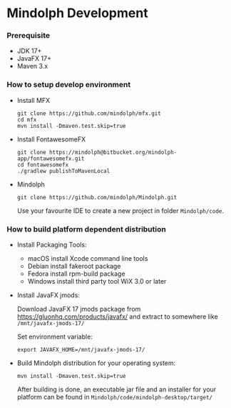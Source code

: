 # Mindolph Development

### Prerequisite
* JDK 17+
* JavaFX 17+
* Maven 3.x

### How to setup develop environment

* Install MFX

    ```shell
    git clone https://github.com/mindolph/mfx.git
    cd mfx
    mvn install -Dmaven.test.skip=true
    ```

* Install FontawesomeFX

    ```shell
    git clone https://mindolph@bitbucket.org/mindolph-app/fontawesomefx.git
    cd fontawesomefx
    ./gradlew publishToMavenLocal
    ```

* Mindolph

    ```shell
    git clone https://github.com/mindolph/Mindolph.git
    ```
    Use your favourite IDE to create a new project in folder `Mindolph/code`.


### How to build platform dependent distribution

* Install Packaging Tools:  
    * macOS
      install Xcode command line tools
    * Debian
      install fakeroot package
    * Fedora
      install rpm-build package
    * Windows
      install third party tool WiX 3.0 or later

* Install JavaFX jmods:  

    Download JavaFX 17 jmods package from https://gluonhq.com/products/javafx/ and extract to somewhere like `/mnt/javafx-jmods-17/`

    Set environment variable:
    ```shell
    export JAVAFX_HOME=/mnt/javafx-jmods-17/
    ```

* Build Mindolph distribution for your operating system:  

    ```shell
    mvn install -Dmaven.test.skip=true
    ```

    After building is done, an executable jar file and an installer for your platform can be found in `Mindolph/code/mindolph-desktop/target/`
